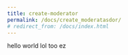 ```yaml
---
title: create-moderator
permalink: /docs/create_moderatasdor/
# redirect_from: /docs/index.html
---
```


hello world lol too ez